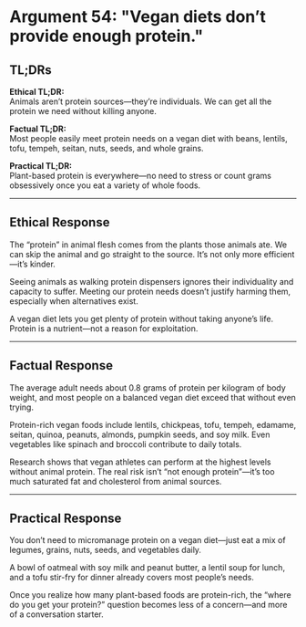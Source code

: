 <!-- type: Health & Nutrition -->

# Argument 54: "Vegan diets don’t provide enough protein."

## TL;DRs

**Ethical TL;DR:**  
Animals aren’t protein sources—they’re individuals. We can get all the protein we need without killing anyone.

**Factual TL;DR:**  
Most people easily meet protein needs on a vegan diet with beans, lentils, tofu, tempeh, seitan, nuts, seeds, and whole grains.

**Practical TL;DR:**  
Plant-based protein is everywhere—no need to stress or count grams obsessively once you eat a variety of whole foods.

---

## Ethical Response

The “protein” in animal flesh comes from the plants those animals ate. We can skip the animal and go straight to the source. It’s not only more efficient—it’s kinder.

Seeing animals as walking protein dispensers ignores their individuality and capacity to suffer. Meeting our protein needs doesn’t justify harming them, especially when alternatives exist.

A vegan diet lets you get plenty of protein without taking anyone’s life. Protein is a nutrient—not a reason for exploitation.

---

## Factual Response

The average adult needs about 0.8 grams of protein per kilogram of body weight, and most people on a balanced vegan diet exceed that without even trying.

Protein-rich vegan foods include lentils, chickpeas, tofu, tempeh, edamame, seitan, quinoa, peanuts, almonds, pumpkin seeds, and soy milk. Even vegetables like spinach and broccoli contribute to daily totals.

Research shows that vegan athletes can perform at the highest levels without animal protein. The real risk isn’t “not enough protein”—it’s too much saturated fat and cholesterol from animal sources.

---

## Practical Response

You don’t need to micromanage protein on a vegan diet—just eat a mix of legumes, grains, nuts, seeds, and vegetables daily.

A bowl of oatmeal with soy milk and peanut butter, a lentil soup for lunch, and a tofu stir-fry for dinner already covers most people’s needs.

Once you realize how many plant-based foods are protein-rich, the “where do you get your protein?” question becomes less of a concern—and more of a conversation starter.

